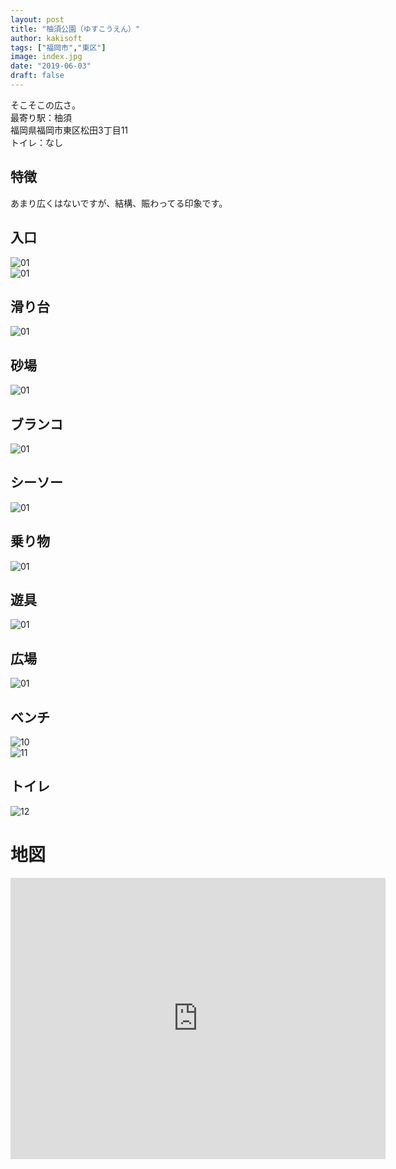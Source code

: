 ```yaml
---
layout: post
title: "柚須公園（ゆすこうえん）"
author: kakisoft
tags: ["福岡市","東区"]
image: index.jpg
date: "2019-06-03"
draft: false
---
```


そこそこの広さ。    
最寄り駅：柚須  
福岡県福岡市東区松田3丁目11  
トイレ：なし 　  

## 特徴
あまり広くはないですが、結構、賑わってる印象です。

## 入口
![01](./01.jpg)  
![01](./02.jpg)  

## 滑り台
![01](./03.jpg)  

## 砂場
![01](./04.jpg)  

## ブランコ
![01](./05.jpg)  

## シーソー
![01](./06.jpg)  

## 乗り物
![01](./07.jpg)  

## 遊具
![01](./08.jpg)  

## 広場
![01](./09.jpg)  

## ベンチ
![10](./10.jpg)  
![11](./11.jpg)  

## トイレ
![12](./12.jpg)  


# 地図
<iframe src="https://www.google.com/maps/embed?pb=!1m18!1m12!1m3!1d8068.53726851925!2d130.44507291468386!3d33.616022530079704!2m3!1f0!2f0!3f0!3m2!1i1024!2i768!4f13.1!3m3!1m2!1s0x35418fc74e4cdc25%3A0xf70a588322399980!2sMatsuda+1+Go+Park!5e0!3m2!1sen!2sjp!4v1558868194269!5m2!1sen!2sjp" width="600" height="450" frameborder="0" style="border:0" allowfullscreen></iframe>

